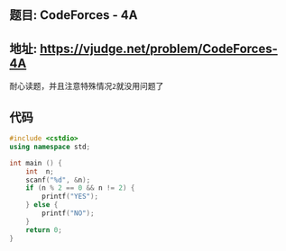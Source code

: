 ## 题目: CodeForces - 4A
地址: https://vjudge.net/problem/CodeForces-4A
---
耐心读题，并且注意特殊情况`2`就没用问题了

## 代码
```cpp
#include <cstdio>
using namespace std;

int main () {
    int  n;
    scanf("%d", &n);
    if (n % 2 == 0 && n != 2) {
        printf("YES");
    } else {
        printf("NO");
    }
    return 0;
}
```